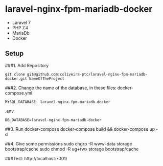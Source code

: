 # laravel-nginx-fpm-mariadb-docker

- Laravel 7
- PHP 7.4
- MariaDb
- Docker

## Setup
###1. Add Repository
        
    git clone git@github.com:coliveira-ptc/laravel-nginx-fpm-mariadb-docker.git NameOfTheProject

###2. Change the name of the database, in these files:
docker-compose.yml

    MYSQL_DATABASE: laravel-nginx-fpm-mariadb-docker
      
.env 
    
    DB_DATABASE=laravel-nginx-fpm-mariadb-docker

##3. Run docker-compose
    docker-compose build && docker-compose up -d

##4. Give some permissions
sudo chgrp -R www-data storage bootstrap/cache
sudo chmod -R ug+rwx storage bootstrap/cache


###Test: http://localhost:7001/
